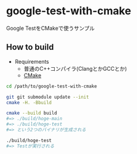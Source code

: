 # google-test-with-cmake

Google TestをCMakeで使うサンプル

## How to build

- Requirements
    - 普通のC++コンパイラ(ClangとかGCCとか)
    - [CMake](https://cmake.org/)

```sh
cd /path/to/google-test-with-cmake

git git submodule update --init
cmake -H. -Bbuild

cmake --build build
#=> ./build/hoge-main
#=> ./build/hoge-test
#=> という2つのバイナリが生成される

./build/hoge-test
#=> Testが実行される
```
